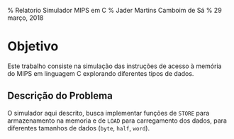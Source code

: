 % Relatorio Simulador MIPS em C
% Jader Martins Camboim de Sá
% 29 março, 2018

Objetivo
===
Este trabalho consiste na simulação das instruções de acesso à memória do MIPS
em linguagem C explorando diferentes tipos de dados.

Descrição do Problema
---
O simulador aqui descrito, busca implementar funções de `STORE` para
armazenamento na memoria e de `LOAD` para carregamento dos dados, para
diferentes tamanhos de dados (`byte`, `half`, `word`).
